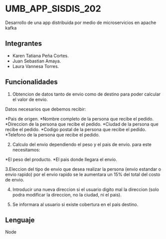 # UMB_APP_SISDIS_202

Desarrollo de una app distribuida por medio de microservicios en apache kafka

## Integrantes

- Karen Tatiana Peña Cortes.
- Juan Sebastian Amaya.
- Laura Vannesa Torres.

## Funcionalidades

1. Obtencion de datos tanto de envio como de destino para poder calcular el valor de envio.

Datos necesarios que debemos recibir:

*Pais de origen.
*Nombre completo de la persona que recibe el pedido.
*Direccion de la persona que recibe el pedido.
*Ciudad de la persona que recibe el pedido.
*Codigo postal de la persona que recibe el pedido.
*Telefono de la persona que recibe el pedido.

2. Calculo del envio dependiendo el peso y el pais de envio. para este necesitamos:

*El peso del producto.
*El pais donde llegara el envio.

3.Eleccion del tipo de envio que desea realizar la persona (envio estandar o envio rapido) por el envio rapido se le aumentara un 15% del total del costo de envio.

4. Introducir una nueva direccion si el usuario digito mal la direccion (solo podra modificar la direccion, no la ciudad, ni el pais).

5. Se informara al usuario si existe cobertura en el pais destino.

## Lenguaje

Node
